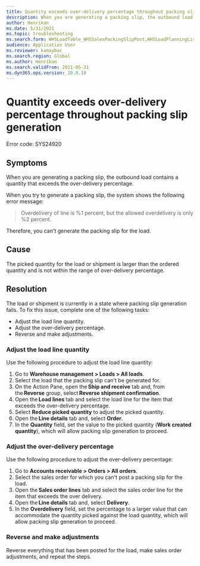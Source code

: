 ```yaml
---
title: Quantity exceeds over-delivery percentage throughout packing slip generation
description: When you are generating a packing slip, the outbound load contains a quantity that exceeds the over-delivery percentage
author: Henrikan
ms.date: 5/31/2021
ms.topic: troubleshooting
ms.search.form: WHSLoadTable_WHSSalesPackingSlipPost,WHSLoadPlanningListPage_WHSSalesPackingSlipPost,WHSLoadPlanningWorkbench_WHSSalesPackingSlipPost
audience: Application User
ms.reviewer: kamaybac
ms.search.region: Global
ms.author: Henrikan
ms.search.validFrom: 2021-05-31
ms.dyn365.ops.version: 10.0.18
---
```

<!-- KFM: What do you mean by "throughout"? -->
# Quantity exceeds over-delivery percentage throughout packing slip generation

Error code: SYS24920

## Symptoms

When you are generating a packing slip, the outbound load contains a quantity that exceeds the over-delivery percentage.

When you try to generate a packing slip, the system shows the following error message:

> Overdelivery of line is %1 percent, but the allowed overdelivery is only %2 percent.

Therefore, you can't generate the packing slip for the load.

## Cause

The picked quantity for the load or shipment is larger than the ordered quantity and is not within the range of over-delivery percentage.

## Resolution

The load or shipment is currently in a state where packing slip generation fails. To fix this issue, complete one of the following tasks:

- Adjust the load line quantity.
- Adjust the over-delivery percentage.
- Reverse and make adjustments.

### Adjust the load line quantity  

Use the following procedure to adjust the load line quantity:

1. Go to **Warehouse management \> Loads \> All loads**.
1. Select the load that the packing slip can't be generated for.
1. On the Action Pane, open the **Ship and receive** tab and, from the **Reverse** group, select **Reverse shipment confirmation**.
1. Open the **Load lines** tab and select the load line for the item that exceeds the over-delivery percentage.
1. Select **Reduce picked quantity** to adjust the picked quantity.
1. Open the **Line details** tab and, select **Order**.
1. In the **Quantity** field, set the value to the picked quantity (**Work created quantity**), which will allow packing slip generation to proceed. <!-- KFM: The meaning of the bold text in parenthesis isn't clear. Is that a field name? -->

### Adjust the over-delivery percentage

Use the following procedure to adjust the over-delivery percentage:

1. Go to **Accounts receivable \> Orders \> All orders**.
1. Select the sales order for which you can't post a packing slip for the load.
1. Open the **Sales order lines** tab and select the sales order line for the item that exceeds the over delivery.
1. Open the **Line details** tab and, select **Delivery**.
1. In the **Overdelivery** field, set the percentage to a larger value that can accommodate the quantity picked against the load quantity, which will allow packing slip generation to proceed.

### Reverse and make adjustments

Reverse everything that has been posted for the load, make sales order adjustments, and repeat the steps. <!-- KFM: How do we reverse everything? Repeat which steps? -->
